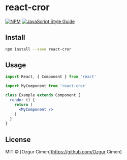 # react-cror

> 

[![NPM](https://img.shields.io/npm/v/react-cror.svg)](https://www.npmjs.com/package/react-cror) [![JavaScript Style Guide](https://img.shields.io/badge/code_style-standard-brightgreen.svg)](https://standardjs.com)

## Install

```bash
npm install --save react-cror
```

## Usage

```jsx
import React, { Component } from 'react'

import MyComponent from 'react-cror'

class Example extends Component {
  render () {
    return (
      <MyComponent />
    )
  }
}
```

## License

MIT © [Ozgur Cimen](https://github.com/Ozgur Cimen)
